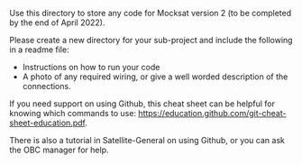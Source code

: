 Use this directory to store any code for Mocksat version 2 (to be completed by the end of April 2022).


Please create a new directory for your sub-project and include the following in a readme file:
- Instructions on how to run your code
- A photo of any required wiring, or give a well worded description of the connections.


If you need support on using Github, this cheat sheet can be helpful for knowing which commands to use: https://education.github.com/git-cheat-sheet-education.pdf.

There is also a tutorial in Satellite-General on using Github, or you can ask the OBC manager for help.
